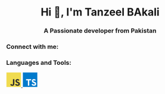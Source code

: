 <h1 align="center">Hi 👋, I'm Tanzeel BAkali</h1>
<h3 align="center">A Passionate developer from Pakistan</h3>

<h3 align="left">Connect with me:</h3>
<p align="left">
</p>

<h3 align="left">Languages and Tools:</h3>
<p align="left"> <a href="https://developer.mozilla.org/en-US/docs/Web/JavaScript" target="_blank" rel="noreferrer"> <img src="https://raw.githubusercontent.com/devicons/devicon/master/icons/javascript/javascript-original.svg" alt="javascript" width="40" height="40"/> </a> <a href="https://www.typescriptlang.org/" target="_blank" rel="noreferrer"> <img src="https://raw.githubusercontent.com/devicons/devicon/master/icons/typescript/typescript-original.svg" alt="typescript" width="40" height="40"/> </a> </p>
<!---
Tanzeel-Bakali/Tanzeel-Bakali is a ✨ special ✨ repository because its `README.md` (this file) appears on your GitHub profile.
You can click the Preview link to take a look at your changes.
--->
